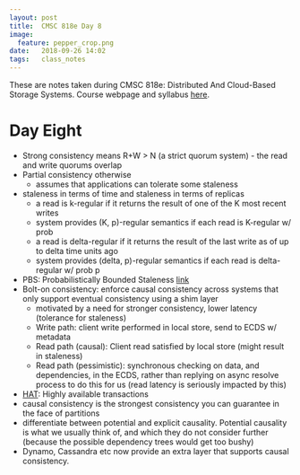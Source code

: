 ```yaml
---
layout: post
title:  CMSC 818e Day 8
image:
  feature: pepper_crop.png
date:   2018-09-26 14:02
tags:   class_notes
---
```


These are notes taken during CMSC 818e: Distributed And Cloud-Based Storage Systems. Course webpage and syllabus [here](http://triffid.cs.umd.edu/818/).

# Day Eight

 - Strong consistency means R+W > N (a strict quorum system) - the read and write quorums overlap
 - Partial consistency otherwise
    - assumes that applications can tolerate some staleness
 - staleness in terms of time and staleness in terms of replicas
    - a read is k-regular if it returns the result of one of the K most recent writes
    - system provides (K, p)-regular semantics if each read is K-regular w/ prob
    - a read is delta-regular if it returns the result of the last write as of up to delta time units ago
    - system provides (delta, p)-regular semantics if each read is delta-regular w/ prob p
 - PBS: Probabilistically Bounded Staleness [link](http://pbs.cs.berkeley.edu/)
 - Bolt-on consistency: enforce causal consistency across systems that only support eventual consistency using a shim layer
    - motivated by a need for stronger consistency, lower latency (tolerance for staleness)
    - Write path: client write performed in local store, send to ECDS w/ metadata
    - Read path (causal): Client read satisfied by local store (might result in staleness)
    - Read path (pessimistic): synchronous checking on data, and dependencies, in the ECDS, rather than replying on async resolve process to do this for us (read latency is seriously impacted by this)
 - [HAT](https://www.usenix.org/conference/hotos13/session/bailis): Highly available transactions
 - causal consistency is the strongest consistency you can guarantee in the face of partitions
 - differentiate between potential and explicit causality. Potential causality is what we usually think of, and which they do not consider further (because the possible dependency trees would get too bushy)
 - Dynamo, Cassandra etc now provide an extra layer that supports causal consistency.
